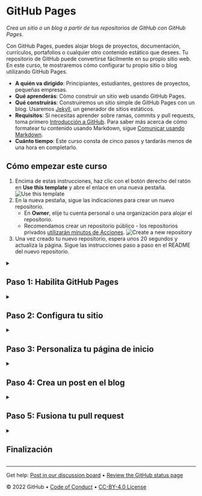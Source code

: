 <!--
  <<< Author notes: Header of the course >>>
  Include a 1280×640 image, course title in sentence case, and a concise description in emphasis.
  In your repository settings: enable template repository, add your 1280×640 social image, auto delete head branches.
  Add your open source license, GitHub uses Creative Commons Attribution 4.0 International.
-->

# GitHub Pages

_Crea un sitio o un blog a partir de tus repositorios de GitHub con GitHub Pages._

<!--
  <<< Author notes: Start of the course >>>
  Include start button, a note about Actions minutes,
  and tell the learner why they should take the course.
  Each step should be wrapped in <details>/<summary>, with an `id` set.
  The start <details> should have `open` as well.
  Do not use quotes on the <details> tag attributes.
-->

<!--step0-->

Con GitHub Pages, puedes alojar blogs de proyectos, documentación, currículos, portafolios o cualquier otro contenido estático que desees. Tu repositorio de GitHub puede convertirse fácilmente en su propio sitio web. En este curso, te mostraremos cómo configurar tu propio sitio o blog utilizando GitHub Pages.

- **A quién va dirigido**: Principiantes, estudiantes, gestores de proyectos, pequeñas empresas.
- **Qué aprenderás**: Cómo construir un sitio web usando GitHub Pages.
- **Qué construirás**: Construiremos un sitio simple de GitHub Pages con un blog. Usaremos [Jekyll](https://jekyllrb.com), un generador de sitios estáticos.
- **Requisitos**: Si necesitas aprender sobre ramas, commits y pull requests, toma primero [Introducción a GitHub](https://github.com/DeustoKom/introduccion-a-github). Para saber más acerca de cómo formatear tu contenido usando Markdown, sigue [Comunicar usando Markdown](https://github.com/DeustoKom/comunicar-usando-markdown).
- **Cuánto tiempo**: Este curso consta de cinco pasos y tardarás menos de una hora en completarlo.

## Cómo empezar este curso

1. Encima de estas instrucciones, haz clic con el botón derecho del ratón en **Use this template** y abre el enlace en una nueva pestaña.<br />
   ![Use this template](https://user-images.githubusercontent.com/1221423/169618716-fb17528d-f332-4fc5-a11a-eaa23562665e.png)
2. En la nueva pestaña, sigue las indicaciones para crear un nuevo repositorio.
   - En **Owner**, elije tu cuenta personal o una organización para alojar el repositorio.
   - Recomendamos crear un repositorio público - los repositorios privados [utilizarán minutos de Acciones](https://docs.github.com/en/billing/managing-billing-for-github-actions/about-billing-for-github-actions).
   ![Create a new repository](https://user-images.githubusercontent.com/1221423/169618722-406dc508-add4-4074-83f0-c7a7ad87f6f3.png)
3. Una vez creado tu nuevo repositorio, espera unos 20 segundos y actualiza la página. Sigue las instrucciones paso a paso en el README del nuevo repositorio.

<!--endstep0-->

<!--
  <<< Author notes: Step 1 >>>
  Choose 3-5 steps for your course.
  The first step is always the hardest, so pick something easy!
  Link to docs.github.com for further explanations.
  Encourage users to open new tabs for steps!
-->

<details id=1>
<summary><h2>Paso 1: Habilita GitHub Pages</h2></summary>

_¡Bienvenida/o a GitHub Pages y Jekyll :tada:!_

El primer paso es habilitar GitHub Pages en este [repositorio](https://docs.github.com/en/get-started/quickstart/github-glossary#repository). Cuando habilitas GitHub Pages en un repositorio, GitHub toma el contenido que está en la rama principal `main` y publica una página web basada en su contenido.

### :keyboard: Actividad: Habilita GitHub Pages

1. Abre una nueva pestaña del navegador, y trabaja en los pasos de tu segunda pestaña mientras lees las instrucciones en esta pestaña.
1. Debajo del nombre de tu repositorio, haga clic en **Settings**.
1. Haz clic en **Pages**, en la sección "GitHub Pages", utiliza el desplegable **Source**, y luego selecciona **main branch**.
1. Espera alrededor de _un minuto_, luego actualiza esta página para el siguiente paso.
   > Al activar GitHub Pages se crea un despliegue (o _deploy_) de tu repositorio. Las acciones de GitHub pueden tardar hasta un minuto en responder mientras se espera el despliegue. Los próximos pasos serán de unos 20 segundos; este primer paso es más lento.

</details>

<!--
  <<< Author notes: Step 2 >>>
  Start this step by acknowledging the previous step.
  Define terms and link to docs.github.com.
  Historic note: previous version checked for empty pull request, changed to the correct theme `minima`.
-->

<details id=2>
<summary><h2>Paso 2: Configura tu sitio</h2></summary>

_¡Has habilitado GitHub Pages!_ :tada:

Trabajaremos en una rama, `my-pages`, que hemos creado para ti para que este sitio se vea bien. :sparkle:

Jekyll utiliza un archivo titulado `_config.yml` para almacenar la configuración de tu sitio, tu tema, y el contenido reutilizable como el título de tu sitio y la dirección de GitHub. Puedes consultar el archivo `_config.yml` en la pestaña **Code** de tu repositorio.

Tenemos que utilizar un tema preparado para blogs. Para esta actividad, utilizaremos un tema llamado "minima".

### :keyboard: Actividad: Configura tu sitio

1. Busca el archivo `_config.yml` en la rama `my-pages`.
1. En la esquina superior derecha, abre el editor de archivos.
1. Añade un `theme:` establecido en **minima** para que aparezca en el archivo `_config.yml` como se indica a continuación:
    ```yml
    theme: minima
    ```
1. (Opcional) Puedes modificar las otras variables de configuración como `title:`, `author:`, y `description:` para personalizar aún más tu sitio.
1. Confirma los cambios.
1. Espera unos 20 segundos y actualiza esta página para el siguiente paso.

</details>

<!--
  <<< Author notes: Step 3 >>>
  Start this step by acknowledging the previous step.
  Define terms and link to docs.github.com.
  Historic note: previous version checked the homepage content was not empty.
-->

<details id=3>
<summary><h2>Paso 3: Personaliza tu página de inicio</h2></summary>

_¡Buen trabajo estableciendo el tema! :sparkles:_

Puedes personalizar tu página de inicio añadiendo contenido a un archivo `index.md` o al archivo `README.md`. GitHub Pages busca primero un archivo `index.md`. Tu repositorio tiene un archivo `index.md`, por lo que podemos actualizarlo para incluir tu contenido personalizado.

### :keyboard: Actividad: Crea tu página de inicio

1. Busca el archivo `index.md` en la rama `my-pages`.
1. En la esquina superior derecha, abre el editor de archivos.
1. Escribe el contenido que deseas mostrar en tu página de inicio. Puedes utilizar el formato Markdown en esta página.
1. (Opcional) También puedes modificar `title:` o simplemente ignorarlo por ahora. Lo discutiremos en el siguiente paso.
1. Confirma tus cambios en la rama `my-pages`.
1. Espera unos 20 segundos y actualiza esta página para el siguiente paso.

</details>

<!--
  <<< Author notes: Step 4 >>>
  Start this step by acknowledging the previous step.
  Define terms and link to docs.github.com.
  Historic note: previous version checked the file path. Previous version checked the front matter formatting.
-->

<details id=4>
<summary><h2>Paso 4: Crea un post en el blog</h2></summary>

_¡Tu página de inicio se ve genial! :cowboy_hat_face:_

GitHub Pages utiliza Jekyll. En Jekyll, podemos crear un blog utilizando archivos con nombres específicos y _frontmatter_ o cabeceras de archivo. Los archivos deben llamarse `_posts/AAAA-MM-DD-title.md`. También debes incluir `title` y `date` en tu _frontmatter_.

**¿Qué es el _frontmatter_?** La sintaxis que usan los archivos Jekyll se llama YAML frontmatter. Va en la parte superior de su archivo y se parece a esto:


```yml
---
title: "Bienvenida/o a mi blog"
date: 2022-11-03
---
```

Para más información sobre la configuración del _frontmatter_, consulta la [documentación de _frontmatter_ en Jekyll](https://jekyllrb.com/docs/frontmatter/).

### :keyboard: Actividad: Crea un post

1. Navega hasta la rama `my-pages`.
1. Haz clic en el menú desplegable `Add file` y luego en `Create new file`.
1. Nombra el archivo `_posts/AAAA-MM-DD-title.md`.
1. Sustituye el `AAAA-MM-DD` por la fecha de hoy, y cambia el `title` de tu primera entrada del blog si lo deseas.
   > Si editas el título, asegúrate de que hay guiones entre las palabras.
   > Si la fecha de la entrada de tu blog no sigue la convención de fechas correcta, recibirás un error y tu sitio no se construirá. Para obtener más información, consulta "[Error en la creación de la página: fecha de publicación no válida](https://docs.github.com/en/pages/setting-up-a-github-pages-site-with-jekyll/troubleshooting-jekyll-build-errors-for-github-pages-sites)".
1. Escribe el siguiente contenido en la parte superior de la entrada de tu blog:
   ```yaml
   ---
   title: "TU TÍTULO"
   date: AAAA-MM-DD
   ---
   ```
1. Sustituye "TU TÍTULO" por el título de tu entrada en el blog.
1. Sustituye "AAAA-MM-DD" por la fecha de hoy.
1. Escribe un borrador rápido de tu entrada en el blog. Recuerda que siempre puedes editarlo más tarde.
1. Confirma los cambios en tu rama.
1. Espera unos 20 segundos y actualiza esta página para el siguiente paso.

</details>

<!--
  <<< Author notes: Step 5 >>>
  Start this step by acknowledging the previous step.
  Define terms and link to docs.github.com.
-->

<details id=5>
<summary><h2>Paso 5: Fusiona tu pull request</h2></summary>

_¡Buen trabajo :heart:! Todo el mundo podrá leer tu blog en un momento..._

Ahora puedes [fusionar](https://docs.github.com/en/get-started/quickstart/github-glossary#merge) tu pull request.

### :keyboard: Actividad: Fusiona tu pull request

1. Haz clic en **Merge pull request**.
1. Elimina la rama `my-pages` (opcional).
1. Espera unos 20 segundos y actualiza esta página para el siguiente paso.

</details>

<!--
  <<< Author notes: Finish >>>
  Review what we learned, ask for feedback, provide next steps.
-->

<details id=X>
<summary><h2>Finalización</h2></summary>

_¡Enhorabuena, has completado el curso!_

<img src=https://octodex.github.com/images/constructocat2.jpg alt=celebrate width=300 align=right>

¡Tu blog ahora está visible y se ha desplegado!

Aquí tienes un resumen de todas las tareas que has realizado en tu repositorio:

- Has habilitado GitHub Pages.
- Has seleccionado un tema usando el archivo de configuración.
- Has aprendido sobre el formato de directorio y las convenciones de nomenclatura de archivos en Jekyll.
- Has creado tu primera entrada de blog con Jekyll.

### ¿Y ahora, qué?

- Sigue trabajando en tu sitio de GitHub Pages... ¡nos encanta ver lo que se te ocurre!
- Nos encantaría saber qué te ha parecido este curso [en nuestro foro de debate](https://github.com/skills/.github/discussions).
- [Haz otro curso de GitHub Skills](https://github.com/skills).
- Lee los documentos de inicio de GitHub](https://docs.github.com/en/get-started).
- Para encontrar proyectos a los que contribuir, consulta [GitHub Explore](https://github.com/explore).

</details>

<!--
  <<< Author notes: Footer >>>
  Add a link to get support, GitHub status page, code of conduct, license link.
-->

---

Get help: [Post in our discussion board](https://github.com/skills/.github/discussions) &bull; [Review the GitHub status page](https://www.githubstatus.com/)

&copy; 2022 GitHub &bull; [Code of Conduct](https://www.contributor-covenant.org/version/2/1/code_of_conduct/code_of_conduct.md) &bull; [CC-BY-4.0 License](https://creativecommons.org/licenses/by/4.0/legalcode)
